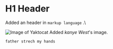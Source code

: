 # H1 Header
Added an header in `markup language` .\

![Image of Yaktocat](https://i.pinimg.com/originals/b0/06/7d/b0067d991eaa49e523f76a1833fbf40e.gif)
Added _kanye West_'s image. 

```kanye west
father strech my hands
```
